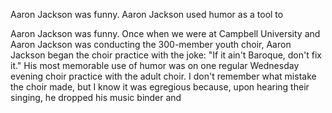 
Aaron Jackson was funny. 
Aaron Jackson used humor as a tool to 


Aaron Jackson was funny. 
Once when we were at Campbell University and Aaron Jackson was conducting the 300-member youth choir, Aaron Jackson began the choir practice with the joke: "If it ain't Baroque, don't fix it." 
His most memorable use of humor was on one regular Wednesday evening choir practice with the adult choir. I don't remember what mistake the choir made, but I know it was egregious because, upon hearing their singing, he dropped his music binder and 